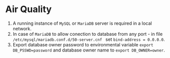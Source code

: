 # Air Quality

1. A running instance of `MySQL` or `MariaDB` server is required in a local network.
2. In case of `MariaDB` to allow conection to database from any port - in file 
`/etc/mysql/mariadb.conf.d/50-server.cnf ` set `bind-address = 0.0.0.0`.
3. Export database owner password to environmental variable `export DB_PSSWD=password` and database owner name to `export DB_OWNER=owner`.

